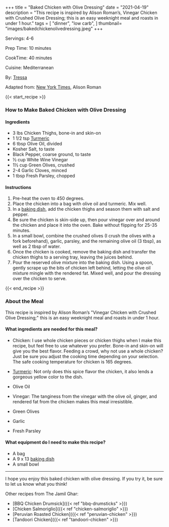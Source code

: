+++
title = "Baked Chicken with Olive Dressing"
date = "2021-04-19"
description = "This recipe is inspired by Alison Roman’s, Vinegar Chicken with Crushed Olive Dressing; this is an easy weeknight meal and roasts in under 1 hour."
tags = [
    "dinner",
    "low carb",
]
thumbnail= "images/bakedchickenolivedressing.jpeg"
+++

Servings: 4-6 <!--more-->

Prep Time: 10 minutes 

CookTime: 40 minutes

Cuisine: Mediterranean

By: [Tressa](https://www.jamilghar.com/about/)

Adapted from: [New York Times](https://cooking.nytimes.com/recipes/1020486-vinegar-chicken-with-crushed-olive-dressing), Alison Roman

{{< start_recipe >}}

### How to Make Baked Chicken with Olive Dressing

#### Ingredients 

* 3 lbs Chicken Thighs, bone-in and skin-on
* 1 1/2 tsp [Turmeric](https://amzn.to/3xsEoS7)
* 6 tbsp Olive Oil, divided
* Kosher Salt, to taste 
* Black Pepper, coarse ground, to taste
* ½ cup White Wine Vinegar 
* 1½ cup Green Olives, crushed 
* 2-4 Garlic Cloves, minced 
* 1 tbsp Fresh Parsley, chopped 

#### Instructions 

1. Pre-heat the oven to 450 degrees. 
2. Place the chicken into a bag with olive oil and turmeric. Mix well. 
3. In a [baking dish](https://amzn.to/39LtAnj), add the chicken thighs and season them with salt and pepper. 
4. Be sure the chicken is skin-side up, then pour vinegar over and around the chicken and place it into the oven. Bake without flipping for 25-35 minutes. 
5. In a small bowl, combine the crushed olives (I crush the olives with a fork beforehand), garlic, parsley, and the remaining olive oil (3 tbsp), as well as 2 tbsp of water.
6. Once the chicken is cooked, remove the baking dish and transfer the chicken thighs to a serving tray, leaving the juices behind. 
7. Pour the reserved olive mixture into the baking dish. Using a spoon, gently scrape up the bits of chicken left behind, letting the olive oil mixture mingle with the rendered fat. Mixed well, and pour the dressing over the chicken to serve.  

{{< end_recipe >}}

### About the Meal 

This recipe is inspired by Alison Roman’s "Vinegar Chicken with Crushed Olive Dressing;" this is an easy weeknight meal and roasts in under 1 hour.

#### What ingredients are needed for this meal?

* Chicken: I use whole chicken pieces or chicken thighs when I make this recipe, but feel free to use whatever you prefer. Bone-in and skin-on will give you the best flavor. Feeding a crowd, why not use a whole chicken? Just be sure you adjust the cooking time depending on your selection. The safe cooking temperature for chicken is 165 degrees.

* [Turmeric](https://amzn.to/3xsEoS7): Not only does this spice flavor the chicken, it also lends a gorgeous yellow color to the dish. 

* Olive Oil 

* Vinegar: The tanginess from the vinegar with the olive oil, ginger, and rendered fat from the chicken makes this meal irresistible. 

* Green Olives 

* Garlic
 
* Fresh Parsley 

#### What equipment do I need to make this recipe?

* A bag 
* A 9 x 13 [baking dish](https://amzn.to/39LtAnj)
* A small bowl

----

I hope you enjoy this baked chicken with olive dressing. If you try it, be sure to let us know what you think!

Other recipes from The Jamil Ghar:
* [BBQ Chicken Drumsick]({{< ref "bbq-drumsticks" >}})
* [Chicken Salmoriglio]({{< ref "chicken-salmoriglio" >}})
* [Peruvian Roasted Chicken]({{< ref "peruvian-chicken" >}})
* [Tandoori Chicken]({{< ref "tandoori-chicken" >}})
